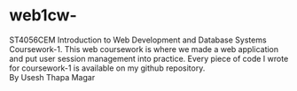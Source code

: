 # web1cw-
ST4056CEM Introduction to Web Development and Database Systems Coursework-1.
This web coursework is where we made a web application and put user session management into practice. 
Every piece of code I wrote for coursework-1 is available on my github repository.  
By Usesh Thapa Magar
